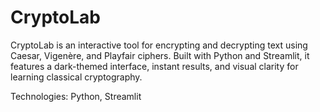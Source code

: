 # CryptoLab
CryptoLab is an interactive tool for encrypting and decrypting text using Caesar, Vigenère, and Playfair ciphers. Built with Python and Streamlit, it features a dark-themed interface, instant results, and visual clarity for learning classical cryptography.

Technologies: Python, Streamlit
